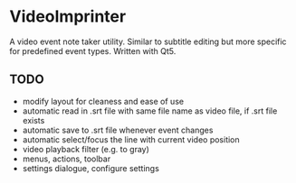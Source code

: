 VideoImprinter
==============

A video event note taker utility. Similar to subtitle editing but more specific for predefined event types. Written with Qt5.

TODO
----

* modify layout for cleaness and ease of use
* automatic read in .srt file with same file name as video file, if .srt file exists
* automatic save to .srt file whenever event changes
* automatic select/focus the line with current video position
* video playback filter (e.g. to gray)
* menus, actions, toolbar
* settings dialogue, configure settings